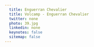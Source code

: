 ```yaml
---
  title: Enguerran Chevalier
  title: Volcamp - Enguerran Chevalier
  twitter: none
  photo: 39.jpg
  linkedin: none
  keynotes: false
  sitemap: false
---
```

